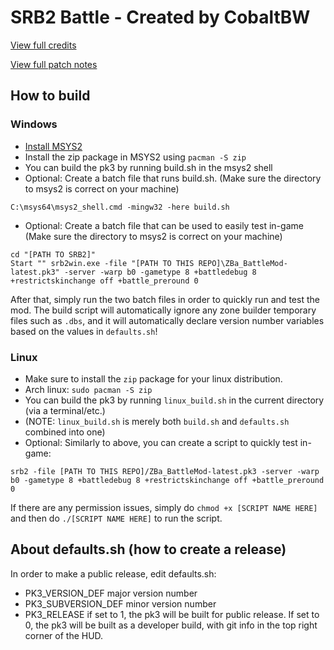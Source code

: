 # SRB2 Battle - Created by CobaltBW
[View full credits](https://gitlab.com/Krabs_Is_A_/battlemod/-/blob/master/Credits.md)

[View full patch notes](https://gitlab.com/Krabs_Is_A_/battlemod/-/blob/master/PatchNotes.txt)

## How to build
### Windows
- [Install MSYS2](https://www.msys2.org/)
- Install the zip package in MSYS2 using `pacman -S zip`
- You can build the pk3 by running build.sh in the msys2 shell
- Optional: Create a batch file that runs build.sh. (Make sure the directory to msys2 is correct on your machine)
```
C:\msys64\msys2_shell.cmd -mingw32 -here build.sh
```
- Optional: Create a batch file that can be used to easily test in-game (Make sure the directory to msys2 is correct on your machine)
```
cd "[PATH TO SRB2]"
Start "" srb2win.exe -file "[PATH TO THIS REPO]\ZBa_BattleMod-latest.pk3" -server -warp b0 -gametype 8 +battledebug 8 +restrictskinchange off +battle_preround 0
```


After that, simply run the two batch files in order to quickly run and test the mod. The build script will automatically ignore any zone builder temporary files such as `.dbs`, and it will automatically declare version number variables based on the values in `defaults.sh`!

### Linux
- Make sure to install the `zip` package for your linux distribution.
- Arch linux: `sudo pacman -S zip`
- You can build the pk3 by running `linux_build.sh` in the current directory (via a terminal/etc.)
- (NOTE: `linux_build.sh` is merely both `build.sh` and `defaults.sh` combined into one)
- Optional: Similarly to above, you can create a script to quickly test in-game:
```
srb2 -file [PATH TO THIS REPO]/ZBa_BattleMod-latest.pk3 -server -warp b0 -gametype 8 +battledebug 8 +restrictskinchange off +battle_preround 0
```

If there are any permission issues, simply do `chmod +x [SCRIPT NAME HERE]` and then do `./[SCRIPT NAME HERE]` to run the script.


## About defaults.sh (how to create a release)
In order to make a public release, edit defaults.sh:
- PK3_VERSION_DEF		major version number
- PK3_SUBVERSION_DEF	minor version number
- PK3_RELEASE			if set to 1, the pk3 will be built for public release. If set to 0, the pk3 will be built as a developer build, with git info in the top right corner of the HUD.
